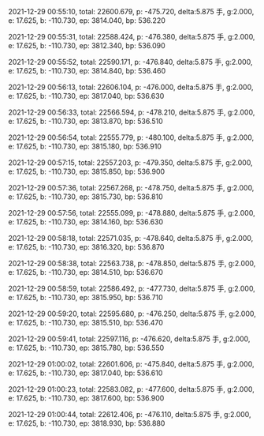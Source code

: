 2021-12-29 00:55:10, total: 22600.679, p: -475.720, delta:5.875 手, g:2.000, e: 17.625, b: -110.730, ep: 3814.040, bp: 536.220

2021-12-29 00:55:31, total: 22588.424, p: -476.380, delta:5.875 手, g:2.000, e: 17.625, b: -110.730, ep: 3812.340, bp: 536.090

2021-12-29 00:55:52, total: 22590.171, p: -476.840, delta:5.875 手, g:2.000, e: 17.625, b: -110.730, ep: 3814.840, bp: 536.460

2021-12-29 00:56:13, total: 22606.104, p: -476.000, delta:5.875 手, g:2.000, e: 17.625, b: -110.730, ep: 3817.040, bp: 536.630

2021-12-29 00:56:33, total: 22566.594, p: -478.210, delta:5.875 手, g:2.000, e: 17.625, b: -110.730, ep: 3813.870, bp: 536.510

2021-12-29 00:56:54, total: 22555.779, p: -480.100, delta:5.875 手, g:2.000, e: 17.625, b: -110.730, ep: 3815.180, bp: 536.910

2021-12-29 00:57:15, total: 22557.203, p: -479.350, delta:5.875 手, g:2.000, e: 17.625, b: -110.730, ep: 3815.850, bp: 536.900

2021-12-29 00:57:36, total: 22567.268, p: -478.750, delta:5.875 手, g:2.000, e: 17.625, b: -110.730, ep: 3815.730, bp: 536.810

2021-12-29 00:57:56, total: 22555.099, p: -478.880, delta:5.875 手, g:2.000, e: 17.625, b: -110.730, ep: 3814.160, bp: 536.630

2021-12-29 00:58:18, total: 22571.035, p: -478.640, delta:5.875 手, g:2.000, e: 17.625, b: -110.730, ep: 3816.320, bp: 536.870

2021-12-29 00:58:38, total: 22563.738, p: -478.850, delta:5.875 手, g:2.000, e: 17.625, b: -110.730, ep: 3814.510, bp: 536.670

2021-12-29 00:58:59, total: 22586.492, p: -477.730, delta:5.875 手, g:2.000, e: 17.625, b: -110.730, ep: 3815.950, bp: 536.710

2021-12-29 00:59:20, total: 22595.680, p: -476.250, delta:5.875 手, g:2.000, e: 17.625, b: -110.730, ep: 3815.510, bp: 536.470

2021-12-29 00:59:41, total: 22597.116, p: -476.620, delta:5.875 手, g:2.000, e: 17.625, b: -110.730, ep: 3815.780, bp: 536.550

2021-12-29 01:00:02, total: 22601.606, p: -475.840, delta:5.875 手, g:2.000, e: 17.625, b: -110.730, ep: 3817.040, bp: 536.610

2021-12-29 01:00:23, total: 22583.082, p: -477.600, delta:5.875 手, g:2.000, e: 17.625, b: -110.730, ep: 3817.600, bp: 536.900

2021-12-29 01:00:44, total: 22612.406, p: -476.110, delta:5.875 手, g:2.000, e: 17.625, b: -110.730, ep: 3818.930, bp: 536.880